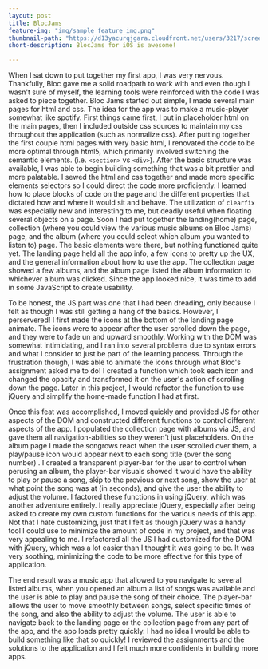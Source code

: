 ```yaml
---
layout: post
title: BlocJams
feature-img: "img/sample_feature_img.png"
thumbnail-path: "https://d13yacurqjgara.cloudfront.net/users/3217/screenshots/2030966/blocjams_1x.png"
short-description: BlocJams for iOS is awesome!

---
```

When I sat down to put together my first app, I was very nervous. Thankfully, Bloc gave me a solid roadpath to work with and even though I wasn't sure of myself, the learning tools were reinforced with the code I was asked to piece together. Bloc Jams started out simple, I made several main pages for html and css. The idea for the app was to make a music-player somewhat like spotify. First things came first, I put in placeholder html on the main pages, then I included outside css sources to maintain my css throughout the application (such as normalize css). After putting together the first couple html pages with very basic html, I renovated the code to be more optimal through html5, which primarily involved switching the semantic elements. (i.e. `<section>` vs `<div>`). After the basic structure was available, I was able to begin building something that was a bit prettier and more palatable. I sewed the html and css together and made more specific elements selectors so I could direct the code more proficiently. I learned how to place blocks of code on the page and the different properties that dictated how and where it would sit and behave. The utilization of `clearfix` was especially new and interesting to me, but deadly useful when floating several objects on a page. Soon I had put together the landing(home) page, collection (where you could view the various music albums on Bloc Jams) page, and the album (where you could select which album you wanted to listen to) page. The basic elements were there, but nothing functioned quite yet. The landing page held all the app info, a few icons to pretty up the UX, and the general information about how to use the app. The collection page showed a few albums, and the album page listed the album information to whichever album was clicked. Since the app looked nice, it was time to add in some JavaScript to create usability. <br/>

To be honest, the JS part was one that I had been dreading, only because I felt as though I was still getting a hang of the basics. However, I perservered! I first made the icons at the bottom of the landing page animate. The icons were to appear after the user scrolled down the page, and they were to fade un and upward smoothly. Working with the DOM was somewhat intimidating, and I ran into several problems due to syntax errors and what I consider to just be part of the learning process. Through the frustration though, I was able to animate the icons through what Bloc's assignment asked me to do! I created a function which took each icon and changed the opacity and transformed it on the user's action of scrolling down the page. Later in this project, I would refactor the function to use jQuery and simplify the home-made function I had at first.<br/>

Once this feat was accomplished, I moved quickly and provided JS for other aspects of the DOM and constructed different functions to control different aspects of the app. I populated the collection page with albums via JS, and gave them all navigation-abilities so they weren't just placeholders. On the album page I made the songrows react when the user scrolled over them, a play/pause icon would appear next to each song title (over the song number) . I created a transparent player-bar for the user to control when perusing an album, the player-bar visuals showed it would have the ability to play or pause a song, skip to the previous or next song, show the user at what point the song was at (in seconds), and give the user the ability to adjust the volume. I factored these functions in using jQuery, which was another adventure entirely. I really appreciate jQuery, especially after being asked to create my own custom functions for the various needs of this app. Not that I hate customizing, just that I felt as though jQuery was a handy tool I could use to minimize the amount of code in my project, and that was very appealing to me. I refactored all the JS I had customized for the DOM with jQuery, which was a lot easier than I thought it was going to be. It was very soothing, minimizing the code to be more effective for this type of application. <br/>

The end result was a music app that allowed to you navigate to several listed albums, when you opened an album a list of songs was available and the user is able to play and pause the song of their choice. The player-bar allows the user to move smoothly between songs, select specific times of the song, and also the ability to adjust the volume. The user is able to navigate back to the landing page or the collection page from any part of the app, and the app loads pretty quickly. I had no idea I would be able to build something like that so quickly! I reviewed the assignments and the solutions to the application and I felt much more confidents in building more apps.